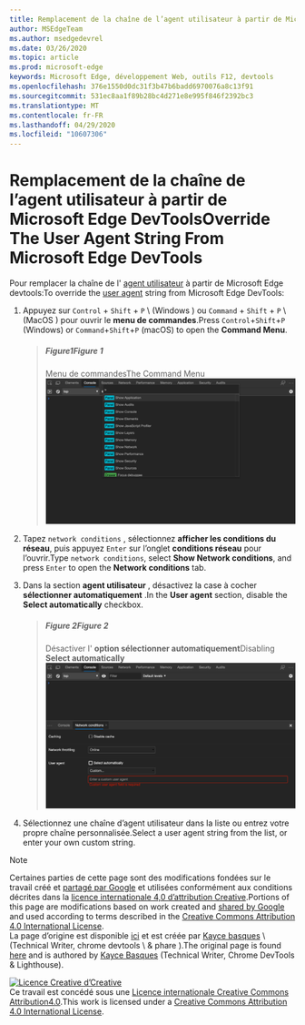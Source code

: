 ```yaml
---
title: Remplacement de la chaîne de l’agent utilisateur à partir de Microsoft Edge DevTools
author: MSEdgeTeam
ms.author: msedgedevrel
ms.date: 03/26/2020
ms.topic: article
ms.prod: microsoft-edge
keywords: Microsoft Edge, développement Web, outils F12, devtools
ms.openlocfilehash: 376e1550d0dc31f3b47b6badd6970076a8c13f91
ms.sourcegitcommit: 531ec8aa1f89b28bc4d271e8e995f846f2392bc3
ms.translationtype: MT
ms.contentlocale: fr-FR
ms.lasthandoff: 04/29/2020
ms.locfileid: "10607306"
---
```

<!-- Copyright Kayce Basques 

   Licensed under the Apache License, Version 2.0 (the "License");
   you may not use this file except in compliance with the License.
   You may obtain a copy of the License at

       https://www.apache.org/licenses/LICENSE-2.0

   Unless required by applicable law or agreed to in writing, software
   distributed under the License is distributed on an "AS IS" BASIS,
   WITHOUT WARRANTIES OR CONDITIONS OF ANY KIND, either express or implied.
   See the License for the specific language governing permissions and
   limitations under the License.  -->





# <span data-ttu-id="c9dd5-103">Remplacement de la chaîne de l’agent utilisateur à partir de Microsoft Edge DevTools</span><span class="sxs-lookup"><span data-stu-id="c9dd5-103">Override The User Agent String From Microsoft Edge DevTools</span></span>   



<span data-ttu-id="c9dd5-104">Pour remplacer la chaîne de l' [agent utilisateur][MDNUserAgent] à partir de Microsoft Edge devtools:</span><span class="sxs-lookup"><span data-stu-id="c9dd5-104">To override the [user agent][MDNUserAgent] string from Microsoft Edge DevTools:</span></span>  

1.  <span data-ttu-id="c9dd5-105">Appuyez sur `Control` + `Shift` + `P` \ (Windows \) ou `Command` + `Shift` + `P` \ (MacOS \) pour ouvrir le **menu de commandes**.</span><span class="sxs-lookup"><span data-stu-id="c9dd5-105">Press `Control`+`Shift`+`P` \(Windows\) or `Command`+`Shift`+`P` \(macOS\) to open the **Command Menu**.</span></span>  
    
    > ##### <span data-ttu-id="c9dd5-106">Figure1</span><span class="sxs-lookup"><span data-stu-id="c9dd5-106">Figure 1</span></span>  
    > <span data-ttu-id="c9dd5-107">Menu de commandes</span><span class="sxs-lookup"><span data-stu-id="c9dd5-107">The Command Menu</span></span>  
    > ![Menu de commandes][ImageCommandMenu]  
    
1.  <span data-ttu-id="c9dd5-109">Tapez `network conditions` , sélectionnez **afficher les conditions du réseau**, puis appuyez `Enter` sur l’onglet **conditions réseau** pour l’ouvrir.</span><span class="sxs-lookup"><span data-stu-id="c9dd5-109">Type `network conditions`, select **Show Network conditions**, and press `Enter` to open the **Network conditions** tab.</span></span>  
1.  <span data-ttu-id="c9dd5-110">Dans la section **agent utilisateur** , désactivez la case à cocher **sélectionner automatiquement** .</span><span class="sxs-lookup"><span data-stu-id="c9dd5-110">In the **User agent** section, disable the **Select automatically** checkbox.</span></span>  
    
    > ##### <span data-ttu-id="c9dd5-111">Figure 2</span><span class="sxs-lookup"><span data-stu-id="c9dd5-111">Figure 2</span></span>  
    > <span data-ttu-id="c9dd5-112">Désactiver l' **option sélectionner automatiquement**</span><span class="sxs-lookup"><span data-stu-id="c9dd5-112">Disabling **Select automatically**</span></span>  
    > ![Désactiver l’option sélectionner automatiquement][ImageUserAgentDisableSelectAutomatically]  
    
1.  <span data-ttu-id="c9dd5-114">Sélectionnez une chaîne d’agent utilisateur dans la liste ou entrez votre propre chaîne personnalisée.</span><span class="sxs-lookup"><span data-stu-id="c9dd5-114">Select a user agent string from the list, or enter your own custom string.</span></span>  

<!--## Feedback   -->  



<!-- image links -->  

[ImageCommandMenu]: /microsoft-edge/devtools-guide-chromium/media/device-mode-console-command-menu.msft.png "Figure 1: menu de commandes"  
[ImageUserAgentDisableSelectAutomatically]: /microsoft-edge/devtools-guide-chromium/media/device-mode-console-network-conditions-user-agent-select-automatically-deselected.msft.png "Figure 2: désactiver l’option sélectionner automatiquement"  

<!-- links -->  

[MDNUserAgent]: https://developer.mozilla.org/docs/Glossary/User_agent "Agent utilisateur | MDN"  

> [!NOTE]
> <span data-ttu-id="c9dd5-118">Certaines parties de cette page sont des modifications fondées sur le travail créé et [partagé par Google][GoogleSitePolicies] et utilisées conformément aux conditions décrites dans la [licence internationale 4,0 d’attribution Creative][CCA4IL].</span><span class="sxs-lookup"><span data-stu-id="c9dd5-118">Portions of this page are modifications based on work created and [shared by Google][GoogleSitePolicies] and used according to terms described in the [Creative Commons Attribution 4.0 International License][CCA4IL].</span></span>  
> <span data-ttu-id="c9dd5-119">La page d’origine est disponible [ici](https://developers.google.com/web/tools/chrome-devtools/device-mode/override-user-agent) et est créée par [Kayce basques][KayceBasques] \ (Technical Writer, chrome devtools \ & phare \).</span><span class="sxs-lookup"><span data-stu-id="c9dd5-119">The original page is found [here](https://developers.google.com/web/tools/chrome-devtools/device-mode/override-user-agent) and is authored by [Kayce Basques][KayceBasques] \(Technical Writer, Chrome DevTools \& Lighthouse\).</span></span>  

[![Licence Creative d’Creative][CCby4Image]][CCA4IL]  
<span data-ttu-id="c9dd5-121">Ce travail est concédé sous une [Licence internationale Creative Commons Attribution4.0][CCA4IL].</span><span class="sxs-lookup"><span data-stu-id="c9dd5-121">This work is licensed under a [Creative Commons Attribution 4.0 International License][CCA4IL].</span></span>  

[CCA4IL]: https://creativecommons.org/licenses/by/4.0  
[CCby4Image]: https://i.creativecommons.org/l/by/4.0/88x31.png  
[GoogleSitePolicies]: https://developers.google.com/terms/site-policies  
[KayceBasques]: https://developers.google.com/web/resources/contributors/kaycebasques  
